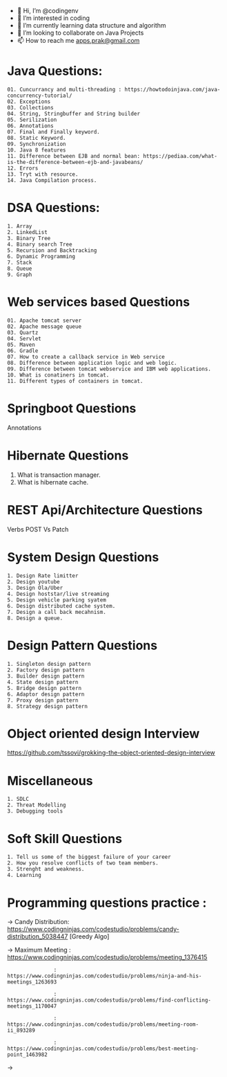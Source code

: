 - 👋 Hi, I’m @codingenv
- 👀 I’m interested in coding 
- 🌱 I’m currently learning data structure and algorithm
- 💞️ I’m looking to collaborate on Java Projects
- 📫 How to reach me apps.prak@gmail.com


Java Questions:
=================================
    01. Cuncurrancy and multi-threading : https://howtodoinjava.com/java-concurrency-tutorial/
    02. Exceptions
    03. Collections
    04. String, Stringbuffer and String builder
    05. Serilization
    06. Annotations
    07. Final and Finally keyword.
    08. Static Keyword.
    09. Synchronization
    10. Java 8 features
    11. Difference between EJB and normal bean: https://pediaa.com/what-is-the-difference-between-ejb-and-javabeans/
    12. Errors
    13. Tryt with resource.
    14. Java Compilation process.





DSA Questions:
=================================
    1. Array
    2. LinkedList
    3. Binary Tree
    4. Binary search Tree
    5. Recursion and Backtracking
    6. Dynamic Programming
    7. Stack
    8. Queue
    9. Graph




Web services based Questions
=================================
    01. Apache tomcat server
    02. Apache message queue
    03. Quartz 
    04. Servlet 
    05. Maven 
    06. Gradle
    07. How to create a callback service in Web service 
    08. Difference between application logic and web logic.
    09. Difference between tomcat webservice and IBM web applications.
    10. What is conatiners in tomcat.
    11. Different types of containers in tomcat.



Springboot Questions
=================================
Annotations



Hibernate Questions
=================================
1. What is transaction manager.
2. What is hibernate cache.



REST Api/Architecture Questions
=================================
Verbs
POST Vs Patch




System Design Questions
=================================
    1. Design Rate limitter
    2. Design youtube
    3. Design Ola/Uber
    4. Design hoststar/live streaming
    5. Design vehicle parking syatem
    6. Design distributed cache system.
    7. Design a call back mecahnism.
    8. Design a queue.
    






Design Pattern Questions
=================================
    1. Singleton design pattern
    2. Factory design pattern
    3. Builder design pattern
    4. State design pattern
    5. Bridge design pattern
    6. Adaptor design pattern
    7. Proxy design pattern
    8. Strategy design pattern


Object oriented design Interview 
=================================
https://github.com/tssovi/grokking-the-object-oriented-design-interview


Miscellaneous
=================================
    1. SDLC 
    2. Threat Modelling
    3. Debugging tools



Soft Skill Questions
=================================
    1. Tell us some of the biggest failure of your career
    2. How you resolve conflicts of two team members.
    3. Strenght and weakness.
    4. Learning

Programming questions practice :
====================================
-> Candy Distribution: https://www.codingninjas.com/codestudio/problems/candy-distribution_5038447 [Greedy Algo]

-> Maximum Meeting : https://www.codingninjas.com/codestudio/problems/meeting_1376415
                   
                   : https://www.codingninjas.com/codestudio/problems/ninja-and-his-meetings_1263693
                   
                   : https://www.codingninjas.com/codestudio/problems/find-conflicting-meetings_1170047 
                   
                   : https://www.codingninjas.com/codestudio/problems/meeting-room-ii_893289
                   
                   : https://www.codingninjas.com/codestudio/problems/best-meeting-point_1463982
->
